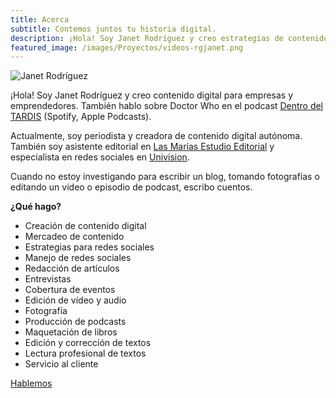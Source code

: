 ```yaml
---
title: Acerca
subtitle: Contemos juntos tu historia digital.
description: ¡Hola! Soy Janet Rodríguez y creo estrategias de contenidos digitales y redes sociales para empresas y emprendedores.
featured_image: /images/Proyectos/videos-rgjanet.png
---
```


![Janet Rodríguez](https://www.rgjanet.com/images/rgjanet-4.png)

¡Hola! Soy Janet Rodríguez y creo contenido digital para empresas y emprendedores. También hablo sobre Doctor Who en el podcast [Dentro del TARDIS](http://www.anchor.com/dentrodeltardis) (Spotify, Apple Podcasts).

Actualmente, soy periodista y creadora de contenido digital autónoma. También soy asistente editorial en [Las Marías Estudio Editorial](http://www.lasmariaseditorial.com) y especialista en redes sociales en [Univision](http://www.univision.com).

Cuando no estoy investigando para escribir un blog, tomando fotografías o editando un vídeo o episodio de podcast, escribo cuentos.

**¿Qué hago?**

* Creación de contenido digital
* Mercadeo de contenido
* Estrategias para redes sociales
* Manejo de redes sociales
* Redacción de artículos
* Entrevistas
* Cobertura de eventos
* Edición de vídeo y audio
* Fotografía
* Producción de podcasts
* Maquetación de libros
* Edición y corrección de textos
* Lectura profesional de textos
* Servicio al cliente

<a href="mailto:janet@rgjanet.com" class="button button--large">Hablemos</a>

